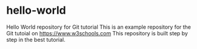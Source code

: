 # hello-world
Hello World repository for Git tutorial
This is an example repository for the Git tutoial on https://www.w3schools.com 
This repository is built step by step in the best tutorial.
